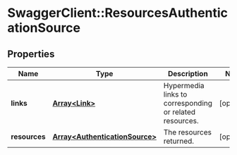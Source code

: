 # SwaggerClient::ResourcesAuthenticationSource

## Properties
Name | Type | Description | Notes
------------ | ------------- | ------------- | -------------
**links** | [**Array&lt;Link&gt;**](Link.md) | Hypermedia links to corresponding or related resources. | [optional] 
**resources** | [**Array&lt;AuthenticationSource&gt;**](AuthenticationSource.md) | The resources returned. | [optional] 

